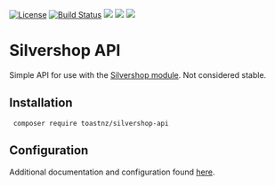 <!--<p align="center">
  <img style="width:100%;height:auto; max-width:635px" src="http://pinc.nz/git/twitter/twittermeta.png">
</p>-->
[![License](https://poser.pugx.org/toastnz/silvershop-api/license)](https://packagist.org/packages/toastnz/silvershop-api)
[![Build Status](https://travis-ci.org/toastnz/silvershop-api.svg?branch=master)](https://travis-ci.org/toastnz/silvershop-api)
<img src="https://img.shields.io/badge/made_with-%20%20%20%E2%98%95-green.svg">
<img src="https://img.shields.io/badge/made_by-%F0%9F%92%A9%F0%9F%92%A9-dddddd.svg">
<img src="https://img.shields.io/badge/made_for-%F0%9F%92%B5-e6acca.svg">

# Silvershop API

Simple API for use with the [Silvershop module](https://github.com/silvershop/silvershop-core). Not considered stable.

## Installation

```
 composer require toastnz/silvershop-api
```

## Configuration

Additional documentation and configuration found [here](docs/en/INDEX.md).
